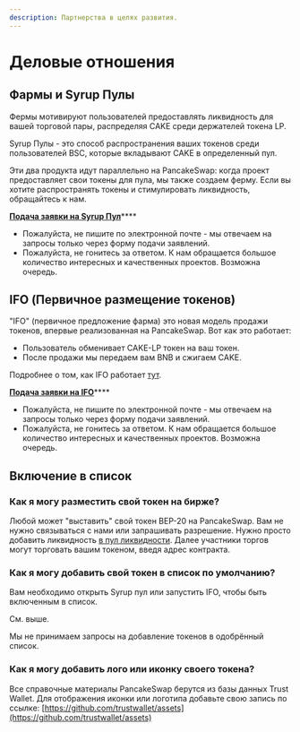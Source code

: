 ```yaml
---
description: Партнерства в целях развития.
---
```


# Деловые отношения

## Фармы и Syrup Пулы 

Фермы мотивируют пользователей предоставлять ликвидность для вашей торговой пары, распределяя CAKE среди держателей токена LP.

Syrup Пулы - это способ распространения ваших токенов среди пользователей BSC, которые вкладывают CAKE в определенный пул.

Эти два продукта идут параллельно на PancakeSwap: когда проект предоставляет свои токены для пула, мы также создаем ферму. Если вы хотите распространять токены и стимулировать ликвидность, обращайтесь к нам.

[**Подача заявки на Syrup Пул**](https://docs.google.com/forms/d/e/1FAIpQLScGdT5rrVMr4WOWr08pvcroSeuIOtEJf1sVdQGVdcAOqryigQ/viewform)\*\*\*\*

* Пожалуйста, не пишите по электронной почте - мы отвечаем на запросы только через форму подачи заявлений.
* Пожалуйста, не гонитесь за ответом. К нам обращается большое количество интересных и качественных проектов. Возможна очередь.

## IFO \(Первичное размещение токенов\)

"IFO" \(первичное предложение фарма\) это новая модель продажи токенов, впервые реализованная на PancakeSwap. Вот как это работает:

* Пользователь обменивает CAKE-LP токен на ваш токен.
* После продажи мы передаем вам BNB и сжигаем CAKE.

Подробнее о том, как IFO работает [тут](https://docs.pancakeswap.finance/products/ifo-initial-farm-offering/ifo-initial-farm-offering).

[**Подача заявки на IFO**](https://docs.google.com/forms/d/e/1FAIpQLScGdT5rrVMr4WOWr08pvcroSeuIOtEJf1sVdQGVdcAOqryigQ/viewform)\*\*\*\*

* Пожалуйста, не пишите по электронной почте - мы отвечаем на запросы только через форму подачи заявлений.
* Пожалуйста, не гонитесь за ответом. К нам обращается большое количество интересных и качественных проектов. Возможна очередь.

## Включение в список 

### Как я могу разместить свой токен на бирже?

Любой может "выставить" свой токен BEP-20 на PancakeSwap. Вам не нужно связываться с нами или запрашивать разрешение. Нужно просто добавить ликвидность [в пул ликвидности](https://docs.pancakeswap.finance/products/pancakeswap-exchange/pancakeswap-pools). Далее участники торгов могут торговать вашим токеном, введя адрес контракта.

### Как я могу добавить свой токен в список по умолчанию?

Вам необходимо открыть Syrup пул или запустить IFO, чтобы быть включенным в список. 

См. выше.

Мы не принимаем запросы на добавление токенов в одобрённый список. 

### Как я могу добавить лого или иконку своего токена?

Все справочные материалы PancakeSwap берутся из базы данных Trust Wallet. Для отображения иконки или логотипа добавьте свою запись по ссылке: [https://github.com/trustwallet/assets](https://github.com/trustwallet/assets)

